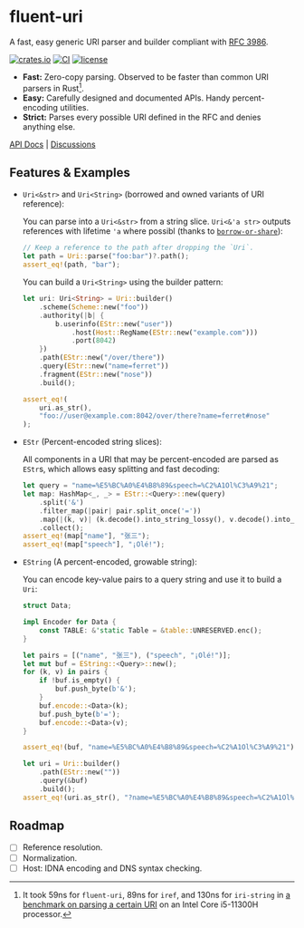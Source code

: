 # fluent-uri

A fast, easy generic URI parser and builder compliant with [RFC 3986].

[![crates.io](https://img.shields.io/crates/v/fluent-uri.svg)](https://crates.io/crates/fluent-uri)
[![CI](https://github.com/yescallop/fluent-uri-rs/actions/workflows/ci.yml/badge.svg)](https://github.com/yescallop/fluent-uri-rs/actions/workflows/ci.yml)
[![license](https://img.shields.io/github/license/yescallop/fluent-uri-rs?color=blue)](/LICENSE)

- **Fast:** Zero-copy parsing. Observed to be faster than common URI parsers in Rust[^bench-res].
- **Easy:** Carefully designed and documented APIs. Handy percent-encoding utilities.
- **Strict:** Parses every possible URI defined in the RFC and denies anything else.

[API Docs](https://docs.rs/fluent-uri) | [Discussions](https://github.com/yescallop/fluent-uri-rs/discussions)

[RFC 3986]: https://datatracker.ietf.org/doc/html/rfc3986/
[^bench-res]: It took 59ns for `fluent-uri`, 89ns for `iref`, and 130ns for `iri-string` in
    [a benchmark on parsing a certain URI](https://github.com/yescallop/fluent-uri-rs/blob/main/bench/benches/bench.rs)
    on an Intel Core i5-11300H processor.

## Features & Examples

- `Uri<&str>` and `Uri<String>` (borrowed and owned variants of URI reference):

    You can parse into a `Uri<&str>` from a string slice.
    `Uri<&'a str>` outputs references with lifetime `'a` where possibl
    (thanks to [`borrow-or-share`](https://github.com/yescallop/borrow-or-share)):

    ```rust
    // Keep a reference to the path after dropping the `Uri`.
    let path = Uri::parse("foo:bar")?.path();
    assert_eq!(path, "bar");
    ```

    You can build a `Uri<String>` using the builder pattern:

    ```rust
    let uri: Uri<String> = Uri::builder()
        .scheme(Scheme::new("foo"))
        .authority(|b| {
            b.userinfo(EStr::new("user"))
                .host(Host::RegName(EStr::new("example.com")))
                .port(8042)
        })
        .path(EStr::new("/over/there"))
        .query(EStr::new("name=ferret"))
        .fragment(EStr::new("nose"))
        .build();

    assert_eq!(
        uri.as_str(),
        "foo://user@example.com:8042/over/there?name=ferret#nose"
    );
    ```

- `EStr` (Percent-encoded string slices):

    All components in a URI that may be percent-encoded are parsed as `EStr`s,
    which allows easy splitting and fast decoding:

    ```rust
    let query = "name=%E5%BC%A0%E4%B8%89&speech=%C2%A1Ol%C3%A9%21";
    let map: HashMap<_, _> = EStr::<Query>::new(query)
        .split('&')
        .filter_map(|pair| pair.split_once('='))
        .map(|(k, v)| (k.decode().into_string_lossy(), v.decode().into_string_lossy()))
        .collect();
    assert_eq!(map["name"], "张三");
    assert_eq!(map["speech"], "¡Olé!");
    ```

- `EString` (A percent-encoded, growable string):

    You can encode key-value pairs to a query string and use it to build a `Uri`:

    ```rust
    struct Data;

    impl Encoder for Data {
        const TABLE: &'static Table = &table::UNRESERVED.enc();
    }

    let pairs = [("name", "张三"), ("speech", "¡Olé!")];
    let mut buf = EString::<Query>::new();
    for (k, v) in pairs {
        if !buf.is_empty() {
            buf.push_byte(b'&');
        }
        buf.encode::<Data>(k);
        buf.push_byte(b'=');
        buf.encode::<Data>(v);
    }

    assert_eq!(buf, "name=%E5%BC%A0%E4%B8%89&speech=%C2%A1Ol%C3%A9%21");

    let uri = Uri::builder()
        .path(EStr::new(""))
        .query(&buf)
        .build();
    assert_eq!(uri.as_str(), "?name=%E5%BC%A0%E4%B8%89&speech=%C2%A1Ol%C3%A9%21");
    ```

## Roadmap

- [ ] Reference resolution.
- [ ] Normalization.
- [ ] Host: IDNA encoding and DNS syntax checking.
